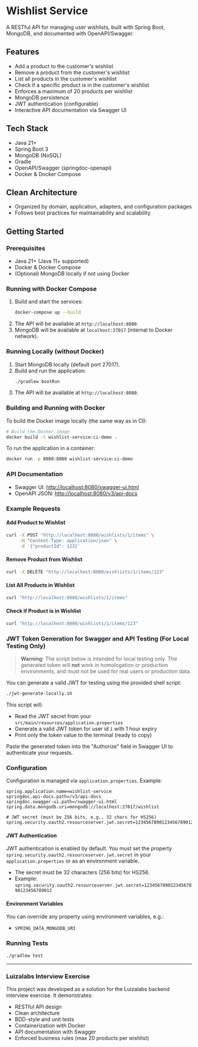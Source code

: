 # Wishlist Service

A RESTful API for managing user wishlists, built with Spring Boot, MongoDB, and documented with OpenAPI/Swagger.

## Features
- Add a product to the customer's wishlist
- Remove a product from the customer's wishlist
- List all products in the customer's wishlist
- Check if a specific product is in the customer's wishlist
- Enforces a maximum of 20 products per wishlist
- MongoDB persistence
- JWT authentication (configurable)
- Interactive API documentation via Swagger UI

## Tech Stack
- Java 21+
- Spring Boot 3
- MongoDB (NoSQL)
- Gradle
- OpenAPI/Swagger (springdoc-openapi)
- Docker & Docker Compose

## Clean Architecture
- Organized by domain, application, adapters, and configuration packages
- Follows best practices for maintainability and scalability

## Getting Started

### Prerequisites
- Java 21+ (Java 11+ supported)
- Docker & Docker Compose
- (Optional) MongoDB locally if not using Docker

### Running with Docker Compose

1. Build and start the services:
   ```sh
   docker-compose up --build
   ```
2. The API will be available at `http://localhost:8080`.
3. MongoDB will be available at `localhost:27017` (internal to Docker network).

### Running Locally (without Docker)

1. Start MongoDB locally (default port 27017).
2. Build and run the application:
   ```sh
   ./gradlew bootRun
   ```
3. The API will be available at `http://localhost:8080`.

### Building and Running with Docker

To build the Docker image locally (the same way as in CI):

```sh
# Build the Docker image
docker build -t wishlist-service:ci-demo .
```

To run the application in a container:

```sh
docker run -p 8080:8080 wishlist-service:ci-demo
```

### API Documentation
- Swagger UI: [http://localhost:8080/swagger-ui.html](http://localhost:8080/swagger-ui.html)
- OpenAPI JSON: [http://localhost:8080/v3/api-docs](http://localhost:8080/v3/api-docs)

### Example Requests

#### Add Product to Wishlist
```bash
curl -X POST "http://localhost:8080/wishlists/1/items" \
     -H "Content-Type: application/json" \
     -d '{"productId": 123}'
```

#### Remove Product from Wishlist
```bash
curl -X DELETE "http://localhost:8080/wishlists/1/items/123"
```

#### List All Products in Wishlist
```bash
curl "http://localhost:8080/wishlists/1/items"
```

#### Check if Product is in Wishlist
```bash
curl "http://localhost:8080/wishlists/1/items/123"
```

### JWT Token Generation for Swagger and API Testing (For Local Testing Only)

> **Warning:** The script below is intended for local testing only. The generated token will **not** work in homologation or production environments, and must not be used for real users or production data.

You can generate a valid JWT for testing using the provided shell script:

```sh
./jwt-generate-locally.sh
```

This script will:
- Read the JWT secret from your `src/main/resources/application.properties`
- Generate a valid JWT token for user id `1` with 1 hour expiry
- Print only the token value to the terminal (ready to copy)

Paste the generated token into the "Authorize" field in Swagger UI to authenticate your requests.

### Configuration

Configuration is managed via `application.properties`. Example:

```
spring.application.name=wishlist-service
springdoc.api-docs.path=/v3/api-docs
springdoc.swagger-ui.path=/swagger-ui.html
spring.data.mongodb.uri=mongodb://localhost:27017/wishlist

# JWT secret (must be 256 bits, e.g., 32 chars for HS256)
spring.security.oauth2.resourceserver.jwt.secret=12345678901234567890123456789012
```

#### JWT Authentication

JWT authentication is enabled by default. You must set the property `spring.security.oauth2.resourceserver.jwt.secret` in your `application.properties` or as an environment variable.
- The secret must be 32 characters (256 bits) for HS256.
- Example:
  `spring.security.oauth2.resourceserver.jwt.secret=12345678901234567890123456789012`

#### Environment Variables
You can override any property using environment variables, e.g.:
- `SPRING_DATA_MONGODB_URI`

### Running Tests

```sh
./gradlew test
```
---

### Luizalabs Interview Exercise
This project was developed as a solution for the Luizalabs backend interview exercise. It demonstrates:
- RESTful API design
- Clean architecture
- BDD-style and unit tests
- Containerization with Docker
- API documentation with Swagger
- Enforced business rules (max 20 products per wishlist)
